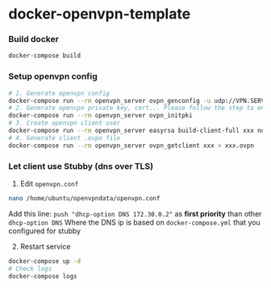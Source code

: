 # docker-openvpn-template

### Build docker

```bash
docker-compose build
```

### Setup openvpn config

```bash
# 1. Generate openvpn config
docker-compose run --rm openvpn_server ovpn_genconfig -u udp://VPN.SERVERNAME.COM
# 2. Generate openvpn private key, cert... Please follow the step to enter the password
docker-compose run --rm openvpn_server ovpn_initpki
# 3. Create openvpn client user
docker-compose run --rm openvpn_server easyrsa build-client-full xxx nopass
# 4. Generate client .ovpn file
docker-compose run --rm openvpn_server ovpn_getclient xxx > xxx.ovpn
```

### Let client use Stubby (dns over TLS)

1. Edit `openvpn.conf`
```bash
nano /home/ubuntu/openvpndata/openvpn.conf
```
Add this line: `push "dhcp-option DNS 172.30.0.2"` as **first priority** than other `dhcp-option DNS`
Where the DNS ip is based on `docker-compose.yml` that you configured for stubby

2. Restart service
```bash
docker-compose up -d
# Check logs
docker-compose logs
```
